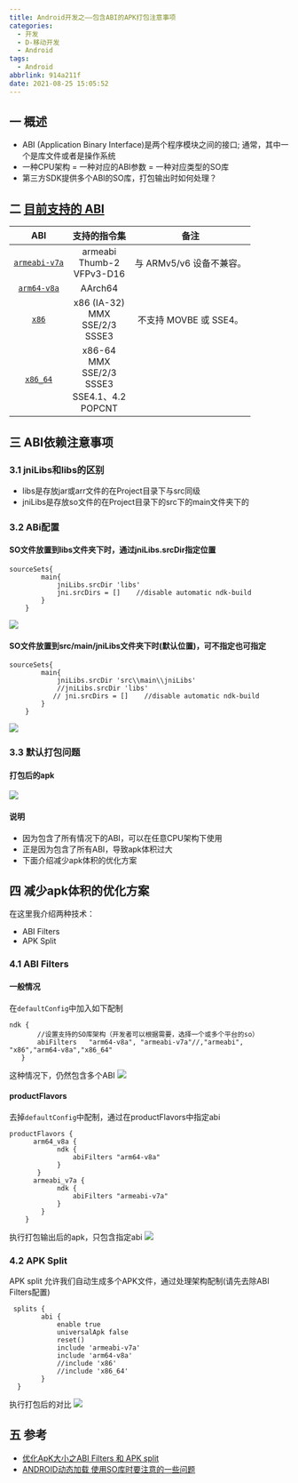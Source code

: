 ```yaml
---
title: Android开发之——包含ABI的APK打包注意事项
categories:
  - 开发
  - D-移动开发
  - Android
tags:
  - Android
abbrlink: 914a211f
date: 2021-08-25 15:05:52
---
```

## 一 概述

* ABI (Application Binary Interface)是两个程序模块之间的接口; 通常，其中一个是库文件或者是操作系统
* 一种CPU架构 = 一种对应的ABI参数 = 一种对应类型的SO库
* 第三方SDK提供多个ABI的SO库，打包输出时如何处理？

<!--more-->

## 二 [目前支持的 ABI][00]

|                             ABI                              |                         支持的指令集                         |           备注           |
| :----------------------------------------------------------: | :----------------------------------------------------------: | :----------------------: |
| [`armeabi-v7a`](https://developer.android.google.cn/ndk/guides/abis?hl=zh_cn#v7a) |               armeabi<br>Thumb-2<br/>VFPv3-D16               | 与 ARMv5/v6 设备不兼容。 |
| [`arm64-v8a`](https://developer.android.google.cn/ndk/guides/abis?hl=zh_cn#arm64-v8a) |                           AArch64                            |                          |
| [`x86`](https://developer.android.google.cn/ndk/guides/abis?hl=zh_cn#x86) |          x86 (IA-32)<br/>MMX<br/>SSE/2/3<br/>SSSE3           |  不支持 MOVBE 或 SSE4。  |
| [`x86_64`](https://developer.android.google.cn/ndk/guides/abis?hl=zh_cn#86-64) | x86-64<br/>MMX<br/>SSE/2/3<br/>SSSE3<br/>SSE4.1、4.2<br/>POPCNT |                          |

## 三  ABI依赖注意事项

### 3.1  jniLibs和libs的区别

- libs是存放jar或arr文件的在Project目录下与src同级
- jniLibs是存放so文件的在Project目录下的src下的main文件夹下的

### 3.2 ABi配置

#### SO文件放置到libs文件夹下时，通过jniLibs.srcDir指定位置

```
sourceSets{
        main{
            jniLibs.srcDir 'libs'
            jni.srcDirs = []    //disable automatic ndk-build
        }
    }
```
![][1]

#### SO文件放置到src/main/jniLibs文件夹下时(默认位置)，可不指定也可指定

```
sourceSets{
        main{
            jniLibs.srcDir 'src\\main\\jniLibs'
            //jniLibs.srcDir 'libs'
           // jni.srcDirs = []    //disable automatic ndk-build
        }
    }
```
![][2]

### 3.3 默认打包问题

#### 打包后的apk
![][3]

#### 说明

* 因为包含了所有情况下的ABI，可以在任意CPU架构下使用
* 正是因为包含了所有ABI，导致apk体积过大
* 下面介绍减少apk体积的优化方案

## 四 减少apk体积的优化方案

在这里我介绍两种技术：

- ABI Filters
- APK Split

### 4.1 ABI Filters

#### 一般情况

在`defaultConfig`中加入如下配制

```
ndk {
       //设置支持的SO库架构（开发者可以根据需要，选择一个或多个平台的so）
       abiFilters   "arm64-v8a", "armeabi-v7a"//,"armeabi", "x86","arm64-v8a","x86_64"
   }
```

这种情况下，仍然包含多个ABI
![][4]

#### productFlavors

去掉`defaultConfig`中配制，通过在productFlavors中指定abi

```
productFlavors {
      arm64_v8a {
            ndk {
                abiFilters "arm64-v8a"
            }
       }
      armeabi_v7a {
            ndk {
                abiFilters "armeabi-v7a"
            }
        }
    }
```

执行打包输出后的apk，只包含指定abi
![][5]

### 4.2 APK Split

APK split 允许我们自动生成多个APK文件，通过处理架构配制(请先去除ABI Filters配置)

```
 splits {
        abi {
            enable true
            universalApk false
            reset()
            include 'armeabi-v7a'
            include 'arm64-v8a'
            //include 'x86'
            //include 'x86_64'
        }
  }
```

执行打包后的对比
![][6]

## 五 参考
* [优化ApK大小之ABI Filters 和 APK split][01]
* [ANDROID动态加载 使用SO库时要注意的一些问题][02]


[00]:https://developer.android.google.cn/ndk/guides/abis?hl=zh_cn#gradle
[01]:https://www.bianchengquan.com/article/240058.html
[02]:https://blog.csdn.net/eric4784510/article/details/53609165
[1]:https://cdn.jsdelivr.net/gh/PGzxc/CDN/blog-android/android-abi-jniLibs-src.png
[2]:https://cdn.jsdelivr.net/gh/PGzxc/CDN/blog-android/android-abi-jniLibs-set.png
[3]:https://cdn.jsdelivr.net/gh/PGzxc/CDN/blog-android/android-abi-all-release-oversize.png
[4]:https://cdn.jsdelivr.net/gh/PGzxc/CDN/blog-android/android-abi-abifilter-set.png
[5]:https://cdn.jsdelivr.net/gh/PGzxc/CDN/blog-android/android-abi-productFlavors.png
[6]:https://cdn.jsdelivr.net/gh/PGzxc/CDN/blog-android/android-abi-split-apk.png
